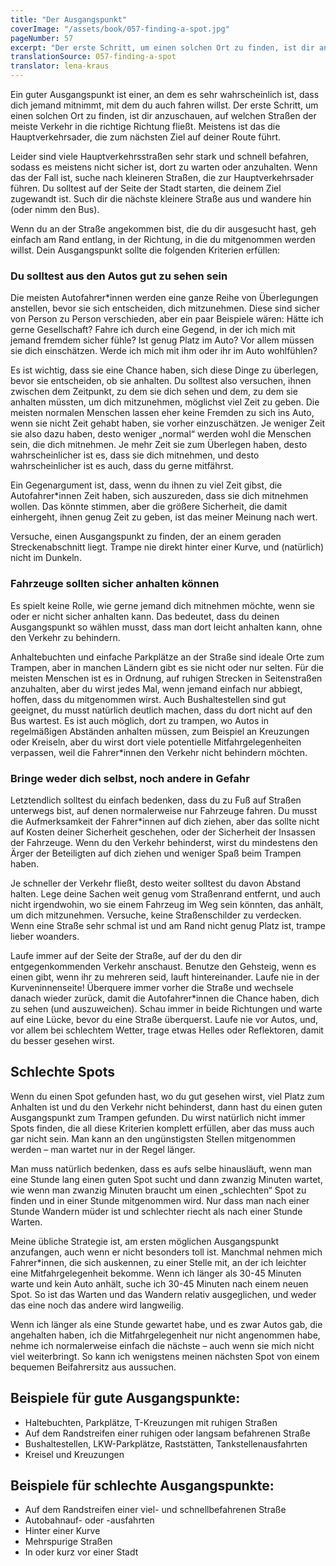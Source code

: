 ```yaml
---
title: "Der Ausgangspunkt"
coverImage: "/assets/book/057-finding-a-spot.jpg"
pageNumber: 57
excerpt: "Der erste Schritt, um einen solchen Ort zu finden, ist dir anzuschauen, auf welchen Straßen der meiste Verkehr in die richtige Richtung fließt."
translationSource: 057-finding-a-spot
translator: lena-kraus
---
```


Ein guter Ausgangspunkt ist einer, an dem es sehr wahrscheinlich ist, dass dich jemand mitnimmt, mit dem du auch fahren willst. Der erste Schritt, um einen solchen Ort zu finden, ist dir anzuschauen, auf welchen Straßen der meiste Verkehr in die richtige Richtung fließt. Meistens ist das die Hauptverkehrsader, die zum nächsten Ziel auf deiner Route führt.

Leider sind viele Hauptverkehrsstraßen sehr stark und schnell befahren, sodass es meistens nicht sicher ist, dort zu warten oder anzuhalten. Wenn das der Fall ist, suche nach kleineren Straßen, die zur Hauptverkehrsader führen. Du solltest auf der Seite der Stadt starten, die deinem Ziel zugewandt ist. Such dir die nächste kleinere Straße aus und wandere hin (oder nimm den Bus).

Wenn du an der Straße angekommen bist, die du dir ausgesucht hast, geh einfach am Rand entlang, in der Richtung, in die du mitgenommen werden willst. Dein Ausgangspunkt sollte die folgenden Kriterien erfüllen:

### Du solltest aus den Autos gut zu sehen sein

Die meisten Autofahrer\*innen werden eine ganze Reihe von Überlegungen anstellen, bevor sie sich entscheiden, dich mitzunehmen. Diese sind sicher von Person zu Person verschieden, aber ein paar Beispiele wären: Hätte ich gerne Gesellschaft? Fahre ich durch eine Gegend, in der ich mich mit jemand fremdem sicher fühle? Ist genug Platz im Auto? Vor allem müssen sie dich einschätzen. Werde ich mich mit ihm oder ihr im Auto wohlfühlen?

Es ist wichtig, dass sie eine Chance haben, sich diese Dinge zu überlegen, bevor sie entscheiden, ob sie anhalten. Du solltest also versuchen, ihnen zwischen dem Zeitpunkt, zu dem sie dich sehen und dem, zu dem sie anhalten müssten, um dich mitzunehmen, möglichst viel Zeit zu geben. Die meisten normalen Menschen lassen eher keine Fremden zu sich ins Auto, wenn sie nicht Zeit gehabt haben, sie vorher einzuschätzen. Je weniger Zeit sie also dazu haben, desto weniger „normal“ werden wohl die Menschen sein, die dich mitnehmen. Je mehr Zeit sie zum Überlegen haben, desto wahrscheinlicher ist es, dass sie dich mitnehmen, und desto wahrscheinlicher ist es auch, dass du gerne mitfährst.

Ein Gegenargument ist, dass, wenn du ihnen zu viel Zeit gibst, die Autofahrer\*innen Zeit haben, sich auszureden, dass sie dich mitnehmen wollen. Das könnte stimmen, aber die größere Sicherheit, die damit einhergeht, ihnen genug Zeit zu geben, ist das meiner Meinung nach wert.

Versuche, einen Ausgangspunkt zu finden, der an einem geraden Streckenabschnitt liegt. Trampe nie direkt hinter einer Kurve, und (natürlich) nicht im Dunkeln.

### Fahrzeuge sollten sicher anhalten können

Es spielt keine Rolle, wie gerne jemand dich mitnehmen möchte, wenn sie oder er nicht sicher anhalten kann. Das bedeutet, dass du deinen Ausgangspunkt so wählen musst, dass man dort leicht anhalten kann, ohne den Verkehr zu behindern.

Anhaltebuchten und einfache Parkplätze an der Straße sind ideale Orte zum Trampen, aber in manchen Ländern gibt es sie nicht oder nur selten. Für die meisten Menschen ist es in Ordnung, auf ruhigen Strecken in Seitenstraßen anzuhalten, aber du wirst jedes Mal, wenn jemand einfach nur abbiegt, hoffen, dass du mitgenommen wirst. Auch Bushaltestellen sind gut geeignet, du musst natürlich deutlich machen, dass du dort nicht auf den Bus wartest. Es ist auch möglich, dort zu trampen, wo Autos in regelmäßigen Abständen anhalten müssen, zum Beispiel an Kreuzungen oder Kreiseln, aber du wirst dort viele potentielle Mitfahrgelegenheiten verpassen, weil die Fahrer\*innen den Verkehr nicht behindern möchten.

### Bringe weder dich selbst, noch andere in Gefahr

Letztendlich solltest du einfach bedenken, dass du zu Fuß auf Straßen unterwegs bist, auf denen normalerweise nur Fahrzeuge fahren. Du musst die Aufmerksamkeit der Fahrer\*innen auf dich ziehen, aber das sollte nicht auf Kosten deiner Sicherheit geschehen, oder der Sicherheit der Insassen der Fahrzeuge. Wenn du den Verkehr behinderst, wirst du mindestens den Ärger der Beteiligten auf dich ziehen und weniger Spaß beim Trampen haben.

Je schneller der Verkehr fließt, desto weiter solltest du davon Abstand halten. Lege deine Sachen weit genug vom Straßenrand entfernt, und auch nicht irgendwohin, wo sie einem Fahrzeug im Weg sein könnten, das anhält, um dich mitzunehmen. Versuche, keine Straßenschilder zu verdecken. Wenn eine Straße sehr schmal ist und am Rand nicht genug Platz ist, trampe lieber woanders.

Laufe immer auf der Seite der Straße, auf der du den dir entgegenkommenden Verkehr anschaust. Benutze den Gehsteig, wenn es einen gibt, wenn ihr zu mehreren seid, lauft hintereinander. Laufe nie in der Kurveninnenseite! Überquere immer vorher die Straße und wechsele danach wieder zurück, damit die Autofahrer\*innen die Chance haben, dich zu sehen (und auszuweichen). Schau immer in beide Richtungen und warte auf eine Lücke, bevor du eine Straße überquerst. Laufe nie vor Autos, und, vor allem bei schlechtem Wetter, trage etwas Helles oder Reflektoren, damit du besser gesehen wirst.

## Schlechte Spots

Wenn du einen Spot gefunden hast, wo du gut gesehen wirst, viel Platz zum Anhalten ist und du den Verkehr nicht behinderst, dann hast du einen guten Ausgangspunkt zum Trampen gefunden. Du wirst natürlich nicht immer Spots finden, die all diese Kriterien komplett erfüllen, aber das muss auch gar nicht sein. Man kann an den ungünstigsten Stellen mitgenommen werden – man wartet nur in der Regel länger.

Man muss natürlich bedenken, dass es aufs selbe hinausläuft, wenn man eine Stunde lang einen guten Spot sucht und dann zwanzig Minuten wartet, wie wenn man zwanzig Minuten braucht um einen „schlechten“ Spot zu finden und in einer Stunde mitgenommen wird. Nur dass man nach einer Stunde Wandern müder ist und schlechter riecht als nach einer Stunde Warten.

Meine übliche Strategie ist, am ersten möglichen Ausgangspunkt anzufangen, auch wenn er nicht besonders toll ist. Manchmal nehmen mich Fahrer\*innen, die sich auskennen, zu einer Stelle mit, an der ich leichter eine Mitfahrgelegenheit bekomme. Wenn ich länger als 30-45 Minuten warte und kein Auto anhält, suche ich 30-45 Minuten nach einem neuen Spot. So ist das Warten und das Wandern relativ ausgeglichen, und weder das eine noch das andere wird langweilig.

Wenn ich länger als eine Stunde gewartet habe, und es zwar Autos gab, die angehalten haben, ich die Mitfahrgelegenheit nur nicht angenommen habe, nehme ich normalerweise einfach die nächste – auch wenn sie mich nicht viel weiterbringt. So kann ich wenigstens meinen nächsten Spot von einem bequemen Beifahrersitz aus aussuchen.

## Beispiele für gute Ausgangspunkte:

- Haltebuchten, Parkplätze, T-Kreuzungen mit ruhigen Straßen
- Auf dem Randstreifen einer ruhigen oder langsam befahrenen Straße
- Bushaltestellen, LKW-Parkplätze, Raststätten, Tankstellenausfahrten
- Kreisel und Kreuzungen

## Beispiele für schlechte Ausgangspunkte:

- Auf dem Randstreifen einer viel- und schnellbefahrenen Straße
- Autobahnauf- oder -ausfahrten
- Hinter einer Kurve
- Mehrspurige Straßen
- In oder kurz vor einer Stadt
